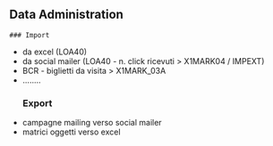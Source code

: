   ## Data Administration
    ### Import
-  da excel (LOA40)
-  da social mailer (LOA40 - n. click ricevuti > X1MARK04 / IMPEXT)
-  BCR - biglietti da visita > X1MARK_03A
-  ........
    ### Export
-  campagne mailing verso social mailer
-  matrici oggetti verso excel

